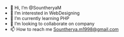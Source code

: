 - 👋 Hi, I’m @SountheryaM
- 👀 I’m interested in WebDesigning 
- 🌱 I’m currently learning PHP
- 💞️ I’m looking to collaborate on company 
- 📫 How to reach me Sountherya.m1998@gmail.com 

<!---
SountheryaM/SountheryaM is a ✨ special ✨ repository because its `README.md` (this file) appears on your GitHub profile.
You can click the Preview link to take a look at your changes.
--->
